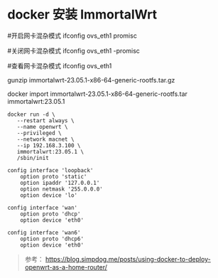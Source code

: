 # docker 安装 ImmortalWrt

#开启网卡混杂模式
ifconfig ovs_eth1 promisc

#关闭网卡混杂模式
ifconfig ovs_eth1 -promisc

#查看网卡混杂模式
ifconfig ovs_eth1


gunzip immortalwrt-23.05.1-x86-64-generic-rootfs.tar.gz

docker import immortalwrt-23.05.1-x86-64-generic-rootfs.tar immortalwrt:23.05.1

```
docker run -d \
   --restart always \
   --name openwrt \
   --privileged \
   --network macnet \
   --ip 192.168.3.100 \
   immortalwrt:23.05.1 \
   /sbin/init
```

```
config interface 'loopback'
    option proto 'static'
    option ipaddr '127.0.0.1'
    option netmask '255.0.0.0'
    option device 'lo'

config interface 'wan'
    option proto 'dhcp'
    option device 'eth0'

config interface 'wan6'
    option proto 'dhcp6'
    option device 'eth0'
```



> 参考：
> https://blog.simpdog.me/posts/using-docker-to-deploy-openwrt-as-a-home-router/